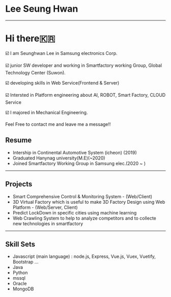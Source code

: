 # Lee Seung Hwan
--------------------
# Hi there🇰🇷

☑️ I am Seunghwan Lee in Samsung electronics Corp. 

☑️ junior SW developer and working in Smartfactory working Group, Global Technology Center (Suwon).

☑️ developing skills in Web Service(Frontend & Server)

☑️ Intersted in Platform engineering about AI, ROBOT, Smart Factory, CLOUD Service

☑️ I majored in Mechanical Engineering.

Feel Free to contact me and leave me a message!!


## Resume
* Intership in Continental Automotive System (icheon) (2019)
* Graduated Hanynag university(M.E)(~2020)
* Joined Smartfactory Working Group in Samsung elec.(2020 ~ )
--------------------
## Projects
* Smart Comprehensive Control & Monitoring System - (Web/Client)
* 3D Virtual Factory which is useful to make 3D Factory Design using Web Platform - (Web/Server, Client)
* Predict LockDown in specific cities using machine learning
* Web Crawling System to help to analyze competitors and to collecte new technologies in smartfactory
--------------------

## Skill Sets
* Javascript (main language) : node.js, Express, Vue.js, Vuex, Vuetify, Bootstrap ...
* Java
* Python
* mssql
* Oracle
* MongoDB
